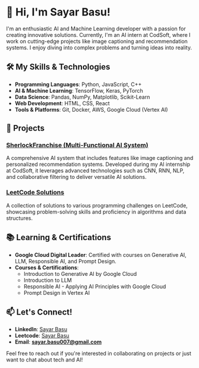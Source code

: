 # 👋 Hi, I'm Sayar Basu!

I'm an enthusiastic AI and Machine Learning developer with a passion for creating innovative solutions. Currently, I'm an AI intern at CodSoft, where I work on cutting-edge projects like image captioning and recommendation systems. I enjoy diving into complex problems and turning ideas into reality.

## 🛠️ My Skills & Technologies

- **Programming Languages**: Python, JavaScript, C++
- **AI & Machine Learning**: TensorFlow, Keras, PyTorch
- **Data Science**: Pandas, NumPy, Matplotlib, Scikit-Learn
- **Web Development**: HTML, CSS, React
- **Tools & Platforms**: Git, Docker, AWS, Google Cloud (Vertex AI)

## 🚀 Projects

### [SherlockFranchise (Multi-Functional AI System)](https://github.com/username/SherlockFranchise) <!-- Replace with your project link -->
A comprehensive AI system that includes features like image captioning and personalized recommendation systems. Developed during my AI internship at CodSoft, it leverages advanced technologies such as CNN, RNN, NLP, and collaborative filtering to deliver versatile AI solutions.

### [LeetCode Solutions](https://github.com/username/LeetCode) <!-- Replace with your project link -->
A collection of solutions to various programming challenges on LeetCode, showcasing problem-solving skills and proficiency in algorithms and data structures.

## 📚 Learning & Certifications

- **Google Cloud Digital Leader**: Certified with courses on Generative AI, LLM, Responsible AI, and Prompt Design.
- **Courses & Certifications**: 
  - Introduction to Generative AI by Google Cloud
  - Introduction to LLM
  - Responsible AI - Applying AI Principles with Google Cloud
  - Prompt Design in Vertex AI

## 📫 Let's Connect!

- **LinkedIn**: [Sayar Basu](www.linkedin.com/in/sayar-basu-21027b261)
- **Leetcode**: [Sayar Basu](https://leetcode.com/user3671Rz) 
- **Email**: **sayar.basu007@gmail.com** 

Feel free to reach out if you're interested in collaborating on projects or just want to chat about tech and AI!
